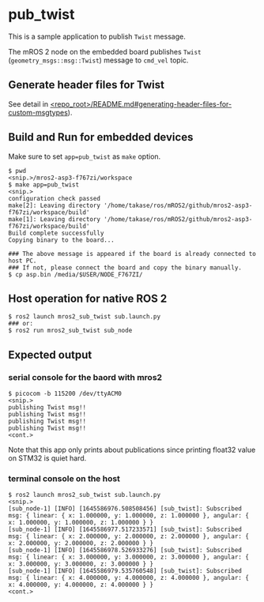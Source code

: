 # pub_twist

This is a sample application to publish `Twist` message.

The mROS 2 node on the embedded board publishes `Twist` (`geometry_msgs::msg::Twist`) message to `cmd_vel` topic.

## Generate header files for Twist

See detail in [<repo_root>/README.md#generating-header-files-for-custom-msgtypes](../README.md#generating-header-files-for-custom-msgtypes)).

## Build and Run for embedded devices

Make sure to set `app=pub_twist` as `make` option.

```
$ pwd
<snip.>/mros2-asp3-f767zi/workspace
$ make app=pub_twist
<snip.>
configuration check passed
make[2]: Leaving directory '/home/takase/ros/mROS2/github/mros2-asp3-f767zi/workspace/build'
make[1]: Leaving directory '/home/takase/ros/mROS2/github/mros2-asp3-f767zi/workspace/build'
Build complete successfully
Copying binary to the board...

### The above message is appeared if the board is already connected to host PC.
### If not, please connect the board and copy the binary manually.
$ cp asp.bin /media/$USER/NODE_F767ZI/
```

## Host operation for native ROS 2

```
$ ros2 launch mros2_sub_twist sub.launch.py
### or:
$ ros2 run mros2_sub_twist sub_node
```

## Expected output

### serial console for the baord with mros2

```
$ picocom -b 115200 /dev/ttyACM0
<snip.>
publishing Twist msg!!
publishing Twist msg!!
publishing Twist msg!!
publishing Twist msg!!
<cont.>
```

Note that this app only prints about publications since printing float32 value on STM32 is quiet hard.

### terminal console on the host

```
$ ros2 launch mros2_sub_twist sub.launch.py
<snip.>
[sub_node-1] [INFO] [1645586976.508508456] [sub_twist]: Subscribed msg: { linear: { x: 1.000000, y: 1.000000, z: 1.000000 }, angular: { x: 1.000000, y: 1.000000, z: 1.000000 } }
[sub_node-1] [INFO] [1645586977.517233571] [sub_twist]: Subscribed msg: { linear: { x: 2.000000, y: 2.000000, z: 2.000000 }, angular: { x: 2.000000, y: 2.000000, z: 2.000000 } }
[sub_node-1] [INFO] [1645586978.526933276] [sub_twist]: Subscribed msg: { linear: { x: 3.000000, y: 3.000000, z: 3.000000 }, angular: { x: 3.000000, y: 3.000000, z: 3.000000 } }
[sub_node-1] [INFO] [1645586979.535760548] [sub_twist]: Subscribed msg: { linear: { x: 4.000000, y: 4.000000, z: 4.000000 }, angular: { x: 4.000000, y: 4.000000, z: 4.000000 } }
<cont.>
```
